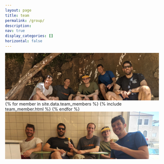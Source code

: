 ```yaml
---
layout: page
title: team
permalink: /group/
description: 
nav: true
display_categories: []
horizontal: false
---
```



<div class="projects container">
    <div class="row">
      <div class="col-sm">
        <img src="/assets/img/group_spring.jpg" class="img-fluid">
      </div>
    </div>
    <div class="grid">
      {% for member in site.data.team_members %}
        {% include team_member.html %}
      {% endfor %}
    </div>
    <div class="row">
      <div class="col-sm">
        <img src="/assets/img/group_icecream.png" class="img-fluid">
      </div>
    </div>
</div>